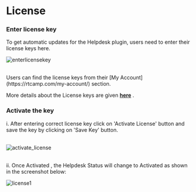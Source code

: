 # License

### Enter license key

To get automatic updates for the Helpdesk plugin, users need to enter their license keys here.

![enterlicensekey](https://cloud.githubusercontent.com/assets/8191145/6554052/2d209232-c67d-11e4-8c8f-2689e3d03103.png)

<br/>
Users can find the license keys from their [My Account](https://rtcamp.com/my-account/) section.

More details about the License keys are given **[here](http://docs.rtcamp.com/license/)** .


### Activate the key

i. After entering correct license key click on 'Activate License' button and save the key by clicking on 'Save Key' button.
<br/> <br/>

![activate_license](https://cloud.githubusercontent.com/assets/8191145/6554202/1581f1aa-c67f-11e4-9807-8c04f94d379e.png)

<br/>
ii. Once Activated , the Helpdesk Status will change to Activated as shown in the screenshot below:

![license1](https://cloud.githubusercontent.com/assets/8191145/8356922/bf0f1fd6-1b75-11e5-943c-d300061243b1.png)

